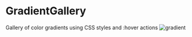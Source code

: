 # GradientGallery
Gallery of color gradients using CSS styles and :hover actions
![gradient](https://user-images.githubusercontent.com/96468659/147015053-8ba04efd-076c-4589-9b07-2bb4b04dffd3.jpg)
